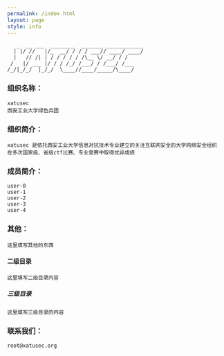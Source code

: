 ```yaml
---
permalink: /index.html
layout: page
style: info
---
```


```
   _  __ ___  ________  _______ ____________   
  | |/ //   |/_  __/ / / / ___// ____/ ____/   
  |   // /| | / / / / / /\__ \/ __/ / /        
 /   |/ ___ |/ / / /_/ /___/ / /___/ /___      
/_/|_/_/  |_/_/  \____//____/_____/\____/      
```

### 组织名称：
    xatusec
    西安工业大学绿色兵团

### 组织简介：
    xatusec 是依托西安工业大学信息对抗技术专业建立的关注互联网安全的大学网络安全组织
    在多次国家级、省级ctf比赛、专业竞赛中取得优异成绩

### 成员简介：
    user-0
    user-1
    user-2
    user-3
    user-4

### 其他：
    这里填写其他的东西

#### 二级目录
    这里填写二级目录内容

##### 三级目录
    这里填写三级目录的内容

### 联系我们：
    root@xatusec.org